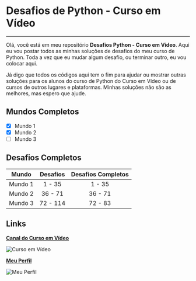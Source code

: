
# Desafios de Python - Curso em Vídeo
----
Olá, você está em meu repositório **Desafios Python - Curso em Vídeo**. Aqui eu vou postar todos as minhas soluções de desafios do meu
curso de Python. Toda a vez que eu mudar algum desafio, ou terminar outro, eu vou colocar aqui. 

Já digo que todos os códigos aqui tem o fim para ajudar ou mostrar outras soluções para os alunos do curso de Python do Curso em Vídeo 
ou de cursos de outros lugares e plataformas. Minhas soluções não são as melhores, mas espero que ajude.
## Mundos Completos
- [x] Mundo 1 
- [x] Mundo 2
- [ ] Mundo 3
## Desafios Completos
Mundo | Desafios | Desafios Completos
:---:|:---:|:---:
Mundo 1 | 1 - 35 | 1 - 35
Mundo 2 | 36 - 71 | 36 - 71
Mundo 3 | 72 - 114 | 72 - 83
## Links
[**Canal do Curso em Vídeo**](https://www.youtube.com/channel/UCrWvhVmt0Qac3HgsjQK62FQ)

![Curso em Vídeo](https://yt3.ggpht.com/a/AATXAJxPC_D40WpkAx7kkduf4csBFe0tqY5SpoGs8w=s100-c-k-c0xffffffff-no-rj-mo)

[**Meu Perfil**](https://github.com/LeonardoARGR)

![Meu Perfil](https://cdn.discordapp.com/attachments/690306026708402206/702669733996003398/EU_KKK_1.jpg)
